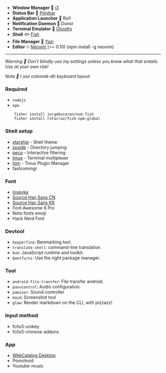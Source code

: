 - **Window Manager** :bento: [i3](https://i3wm.org/)
- **Status Bar** :chocolate_bar: [ Polybar ](https://polybar.github.io/)
- **Application Launcher** :rocket: Rofi
- **Notification Daemon** :loudspeaker: Dunst
- **Terminal Emulator** :ghost: [ Ghostty ](https://ghostty.org/)
- **Shell** :fish: [ Fish ](https://fishshell.com/)
- **File Manager** :duck: [ Yazi ](https://yazi-rs.github.io/docs/)
- **Editor** :fire: [ Neovim ](https://github.com/neovim/neovim) (>= 0.10) (npm install -g neovim)

---
_Warning :rotating_light: Don't blindly use my settings unless you know what that entails. Use at your own risk!_

_Note :wrench: I use colemak-dh keyboard layout_

### Required
- `nodejs`
- `npm`
```
    fisher install jorgebucaran/nvm.fish
    fisher install rstacruz/fish-npm-global
```

### Shell setup

- [starship](https://starship.rs/) - Shell theme
- [zoxide](https://github.com/ajeetdsouza/zoxide) - Directory jumping
- [peco](https://github.com/peco/peco) - Interactive filtering
- [tmux](https://github.com/tmux/tmux) - Terminal multiplexer
- [tpm](https://github.com/tmux-plugins/tpm) - Tmux Plugin Manager
- fastcommgr

### Font
- [ Iosevka ](https://github.com/be5invis/Iosevka)
- [ Source Han Sans CN](https://software.manjaro.org/package/adobe-source-han-sans-cn-fonts)
- [ Source Han Sans KR](https://software.manjaro.org/package/adobe-source-han-sans-kr-fonts)
- Font Awesome 6 Pro
- Noto fonts emoji
- Hack Nerd Font

### Devtool

- `heyperfine`: Benmarking tool.
- `translate-shell`: command-line translation.
- `bun`: JavaScript runtime and toolkit.
- `@antfu/ni`: Use the right package manager.

### Tool

- `android-file-transfer`: File transfer android.
- `pavucontrol`: Audio configuration.
- `pamixer`: Sound controller
- `maim`: Screenshot tool
- `glow`: Render markdown on the CLI, with pizzazz!

### Input method
- fcitx5-unikey
- fcitx5-chinese-addons

### App
- [WebCatalog Desktop](https://webcatalog.io/vi/apps/)
- Pomotroid
- Youtube-music


